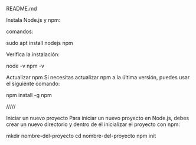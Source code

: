 README.md

Instala Node.js y npm:

comandos:

sudo apt install nodejs npm

Verifica la instalación:

node -v
npm -v

Actualizar npm
Si necesitas actualizar npm a la última versión, puedes usar el siguiente comando:

npm install -g npm


/////

Iniciar un nuevo proyecto
Para iniciar un nuevo proyecto en Node.js, debes crear un nuevo directorio y dentro de él inicializar el proyecto con npm:

mkdir nombre-del-proyecto
cd nombre-del-proyecto
npm init


